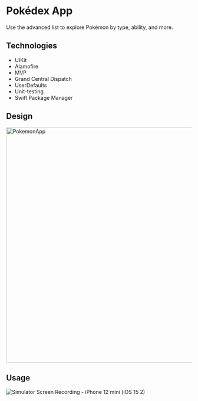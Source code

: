 # Pokédex App
Use the advanced list to explore Pokémon by type, ability, and more.

## Technologies
+ UIKit
+ Alamofire
+ MVP
+ Grand Central Dispatch
+ UserDefaults
+ Unit-testing
+ Swift Package Manager

## Design
<img width="637" alt="PokemonApp" src="https://user-images.githubusercontent.com/70813562/210352263-77fff73d-b669-475c-93ed-bde64c021c15.png">

## Usage
![Simulator Screen Recording - iPhone 12 mini (iOS 15 2)](https://user-images.githubusercontent.com/70813562/210374426-26b5e865-81ff-4f12-9130-dfd6eba24cbb.gif)
